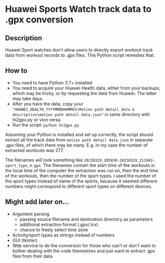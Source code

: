 # Huawei Sports Watch track data to .gpx conversion

## Description

Huawei Sport watches don't allow users to directly export workout track data from workout records to .gpx files. This Python script remedies that.

## How to

- You need to have Python 3.7+ installed
- You need to acquire your Huawei Health data, either from your backups, which may be tricky, or by requesting the data from Huawei. The latter may take days.
- After you have the data, copy your `"HUAWEI_HEALTH_YYYYMMDDHHMMSS\Motion path detail data & description\motion path detail data.json"` in same directory with hi2gpx.py or vice versa.
- Run the script: `python hi2gpx.py`

Assuming your Python is installed and set up correctly, the script should extract all the track data from `motion path detail data.json` in separate .gpx files, of which there may be many. E.g. in my case the number of extracted workouts was 277.  

The filenames will look something like `20230329_205030-20230329_211943-sport_type_4.gpx`. The filenames contain the start time of the workouts in the local time of the computer the extraction was run on, then the end time of the workouts, then the number of the sport types. I used the number of the sport types instead of name of the sports, because it seemed different numbers might correspond to different sport types on different devices.

## Might add later on...

- Argument parsing
  - passing source filename and destination directory as parameters
  - additional extraction format (.gpx/.tcx)
  - chance to freely select time zone
- Activity/sport types as strings instead of numbers
- GUI (tkinter)
- Web service to do the conversion for those who can't or don't want to bother dealing with the code themselves and just want to extract .gpx files from their data
